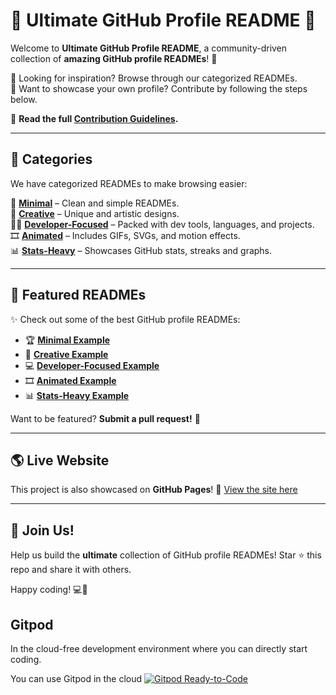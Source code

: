 # 🌟 Ultimate GitHub Profile README 🚀  

Welcome to **Ultimate GitHub Profile README**, a community-driven collection of **amazing GitHub profile READMEs**! 🎉  

🔹 Looking for inspiration? Browse through our categorized READMEs.  
🔹 Want to showcase your own profile? Contribute by following the steps below.

📜 **Read the full [Contribution Guidelines](CONTRIBUTING.md).**  

---

## 📂 Categories  
We have categorized READMEs to make browsing easier:  

📌 **[Minimal](profiles/minimal/)** – Clean and simple READMEs.  
🎨 **[Creative](profiles/creative/)** – Unique and artistic designs.  
👨‍💻 **[Developer-Focused](profiles/developer-focused/)** – Packed with dev tools, languages, and projects.  
🎞 **[Animated](profiles/animated/)** – Includes GIFs, SVGs, and motion effects.  
📊 **[Stats-Heavy](profiles/stats-heavy/)** – Showcases GitHub stats, streaks and graphs.  

---

## 🌟 Featured READMEs  
✨ Check out some of the best GitHub profile READMEs:  

- 🏆 **[Minimal Example](profiles/minimal/example.md)**  
- 🎨 **[Creative Example](profiles/creative/example.md)**  
- 💻 **[Developer-Focused Example](profiles/developer-focused/example.md)**  
- 🎞 **[Animated Example](profiles/animated/example.md)**  
- 📊 **[Stats-Heavy Example](profiles/stats-heavy/example.md)**  

Want to be featured? **Submit a pull request!** 🚀  

---

## 🌎 Live Website  
This project is also showcased on **GitHub Pages**! 🚀 [View the site here](https://DhanushNehru.github.io/ultimate-github-profile-readme/)  

---

## 🎉 Join Us!  
Help us build the **ultimate** collection of GitHub profile READMEs! Star ⭐ this repo and share it with others.  

Happy coding! 💻🚀  

## Gitpod

In the cloud-free development environment where you can directly start coding.

You can use Gitpod in the cloud  [![Gitpod Ready-to-Code](https://img.shields.io/badge/Gitpod-Ready--to--Code-blue?logo=gitpod)](https://gitpod.io/#https://github.com/DhanushNehru/ultimate-github-profile-readme)